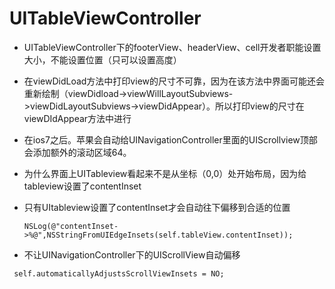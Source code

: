 # UITableViewController

* UITableViewController下的footerView、headerView、cell开发者职能设置大小，不能设置位置（只可以设置高度）
* 在viewDidLoad方法中打印view的尺寸不可靠，因为在该方法中界面可能还会重新绘制（viewDidload-&gt;viewWillLayoutSubviews-&gt;viewDidLayoutSubviews-&gt;viewDidAppear）。所以打印view的尺寸在viewDIdAppear方法中进行
* 在ios7之后。苹果会自动给UINavigationController里面的UIScrollview顶部会添加额外的滚动区域64。

* 为什么界面上UITableview看起来不是从坐标（0,0）处开始布局，因为给tableview设置了contentInset

* 只有UItableview设置了contentInset才会自动往下偏移到合适的位置

  ```
  NSLog(@"contentInset->%@",NSStringFromUIEdgeInsets(self.tableView.contentInset));
  ```

* 不让UINavigationController下的UIScrollView自动偏移

```
 self.automaticallyAdjustsScrollViewInsets = NO;
```



